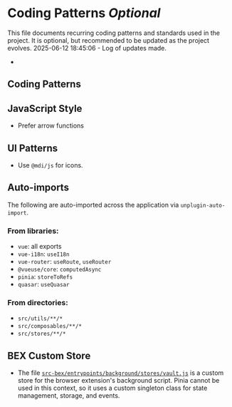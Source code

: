 # Coding Patterns *Optional*

This file documents recurring coding patterns and standards used in the project.
It is optional, but recommended to be updated as the project evolves.
2025-06-12 18:45:06 - Log of updates made.

*

## Coding Patterns

## JavaScript Style

*   Prefer arrow functions

## UI Patterns

*   Use `@mdi/js` for icons.

## Auto-imports

The following are auto-imported across the application via `unplugin-auto-import`.

### From libraries:
*   `vue`: all exports
*   `vue-i18n`: `useI18n`
*   `vue-router`: `useRoute`, `useRouter`
*   `@vueuse/core`: `computedAsync`
*   `pinia`: `storeToRefs`
*   `quasar`: `useQuasar`

### From directories:
*   `src/utils/**/*`
*   `src/composables/**/*`
*   `src/stores/**/*`


## BEX Custom Store

*   The file [`src-bex/entrypoints/background/stores/vault.js`](src-bex/entrypoints/background/stores/vault.js) is a custom store for the browser extension's background script. Pinia cannot be used in this context, so it uses a custom singleton class for state management, storage, and events.
